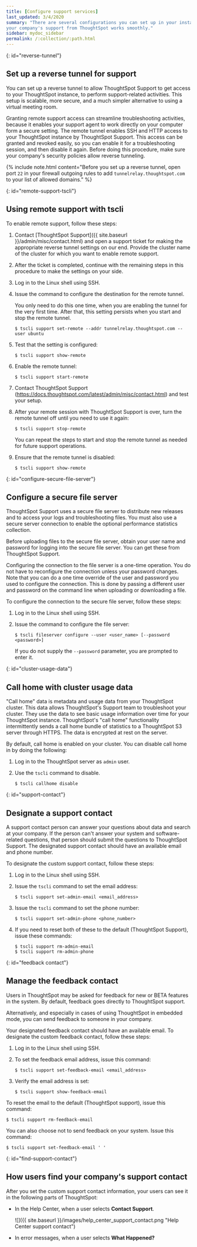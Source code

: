 ```yaml
---
title: [Configure support services]
last_updated: 3/4/2020
summary: "There are several configurations you can set up in your installation to ensure
your company's support from ThoughtSpot works smoothly."
sidebar: mydoc_sidebar
permalink: /:collection/:path.html
---
```


{: id="reverse-tunnel"}
## Set up a reverse tunnel for support

You can set up a reverse tunnel to allow ThoughtSpot Support to get access to
your ThoughtSpot instance, to perform support-related activities. This setup is
scalable, more secure, and a much simpler alternative to using a
virtual meeting room.

Granting remote support access can streamline troubleshooting activities, because
it enables your support agent to work directly on your computer form a secure setting. The remote
tunnel enables SSH and HTTP access to your ThoughtSpot instance by ThoughtSpot Support.
This access can be granted and revoked easily, so you can enable it for a troubleshooting
session, and then disable it again. Before doing this procedure, make sure your
company's security policies allow reverse tunneling.

{% include note.html content="Before you set up a reverse tunnel, open port <code>22</code>
in your firewall outgoing rules to add <code>tunnelrelay.thoughtspot.com</code> to your list of allowed domains." %}

{: id="remote-support-tscli"}
## Using remote support with tscli

To enable remote support, follow these steps:

1. Contact [ThoughtSpot Support]({{ site.baseurl }}/admin/misc/contact.html) and open a support ticket for making the appropriate reverse tunnel settings on our end.
    Provide the cluster name of the cluster for which you want to enable remote support.
2. After the ticket is completed, continue with the remaining steps in this procedure to make the settings on your side.
3. Log in to the Linux shell using SSH.
4. Issue the command to configure the destination for the remote tunnel.

    You only need to do this one time, when you are enabling the tunnel for the very
    first time. After that, this setting persists when you start and stop the
    remote tunnel.

    ```
    $ tscli support set-remote --addr tunnelrelay.thoughtspot.com --user ubuntu
    ```

5. Test that the setting is configured:

    ```
    $ tscli support show-remote
    ```

6. Enable the remote tunnel:

    ```
    $ tscli support start-remote
    ```

7. Contact ThoughtSpot Support (https://docs.thoughtspot.com/latest/admin/misc/contact.html) and test your setup.
8. After your remote session with ThoughtSpot Support is over, turn the remote tunnel off until you need to use it again:

    ```
    $ tscli support stop-remote
    ```

    You can repeat the steps to start and stop the remote tunnel as needed for future support operations.

9. Ensure that the remote tunnel is disabled:

    ```
    $ tscli support show-remote
    ```

{: id="configure-secure-file-server"}
## Configure a secure file server

ThoughtSpot Support uses a secure file server to distribute new releases and to
access your logs and troubleshooting files. You must also use a secure server
connection to enable the optional performance statistics collection.

Before uploading files to the secure file server, obtain your user name
and password for logging into the secure file server. You can get these from
ThoughtSpot Support.

Configuring the connection to the file server is a one-time operation. You do
not have to reconfigure the connection unless your password changes. Note that
you can do a one time override of the user and password you used to configure
the connection. This is done by passing a different user and password on the
command line when uploading or downloading a file.

To configure the connection to the secure file server, follow these steps:

1. Log in to the Linux shell using SSH.
2. Issue the command to configure the file server:

    ```
    $ tscli fileserver configure --user <user_name> [--password <password>]
    ```

    If you do not supply the `--password` parameter, you are prompted to enter it.

{: id="cluster-usage-data"}
## Call home with cluster usage data

"Call home" data is metadata and usage data from your ThoughtSpot cluster. This
data allows ThoughtSpot's Support team to troubleshoot your cluster. They use
the data to see basic usage information over time for your ThoughtSpot instance.
ThoughtSpot's "call home" functionality intermittently sends a call home bundle
of  statistics to a ThoughtSpot S3 server through HTTPS. The data is encrypted at
rest on the server.

By default, call home is enabled on your cluster. You can disable call home in
by doing the following:

1. Log in to the ThoughtSpot server as `admin` user.
2. Use the `tscli` command to disable.

    ```
    $ tscli callhome disable
    ```

{: id="support-contact"}
## Designate a support contact

A support contact person can answer your questions about data and search at
your company. If the person can't answer your system and software-related questions, that person should submit
 the questions to ThoughtSpot Support. The designated support contact should have an available email and phone number.

To designate the custom support contact, follow these steps:

1. Log in to the Linux shell using SSH.
2. Issue the `tscli` command to set the email address:

    ```
    $ tscli support set-admin-email <email_address>
    ```

3. Issue the `tscli` command to set the phone number:

    ```
    $ tscli support set-admin-phone <phone_number>
    ```

4. If you need to reset both of these to the default (ThoughtSpot Support), issue these commands:

    ```
    $ tscli support rm-admin-email
    $ tscli support rm-admin-phone
    ```

{: id="feedback contact"}
## Manage the feedback contact

Users in ThoughtSpot may be asked for feedback for new or BETA features in the
system. By default, feedback goes directly to ThoughtSpot support.

Alternatively, and especially in cases of using ThoughtSpot in embedded mode, you can send feedback to someone in your company.

Your designated feedback contact should have an available email. To designate
the custom feedback contact, follow these steps:

1. Log in to the Linux shell using SSH.

2. To set the feedback email address, issue this command:

    ```
    $ tscli support set-feedback-email <email_address>
    ```
3. Verify the email address is set:

    ```
    $ tscli support show-feedback-email
    ```

To reset the email to the default (ThoughtSpot support), issue this command:

```
$ tscli support rm-feedback-email
```

You can also choose not to send feedback on your system. Issue this command:

```
$ tscli support set-feedback-email ' '
```

{: id="find-support-contact"}
## How users find your company's support contact

After you set the custom support contact information, your users
can see it in the following parts of ThoughtSpot:

-   In the Help Center, when a user selects **Contact Support**.

     ![]({{ site.baseurl }}/images/help_center_support_contact.png "Help Center support contact")

-   In error messages, when a user selects **What Happened?**

    <!-- ![]({{ site.baseurl }}/images/trace_log.png "Error message support contact")-->
